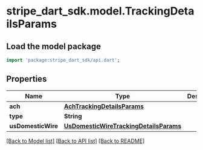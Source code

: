 # stripe_dart_sdk.model.TrackingDetailsParams

## Load the model package
```dart
import 'package:stripe_dart_sdk/api.dart';
```

## Properties
Name | Type | Description | Notes
------------ | ------------- | ------------- | -------------
**ach** | [**AchTrackingDetailsParams**](AchTrackingDetailsParams.md) |  | [optional] 
**type** | **String** |  | 
**usDomesticWire** | [**UsDomesticWireTrackingDetailsParams**](UsDomesticWireTrackingDetailsParams.md) |  | [optional] 

[[Back to Model list]](../README.md#documentation-for-models) [[Back to API list]](../README.md#documentation-for-api-endpoints) [[Back to README]](../README.md)


